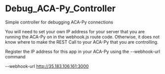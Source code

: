 # Debug_ACA-Py_Controller
Simple controller for debugging ACA-Py connections

You will need to set your own IP address for your server that you are running the ACA-Py on in the webhook.js route code.  Otherwise, it does not know where to make the REST Call to your ACA-Py that you are controlling.

Register the IP address for this app in your ACA-Py using the --webhook-url command

--webhook-url http://35.183.106.161:3000
